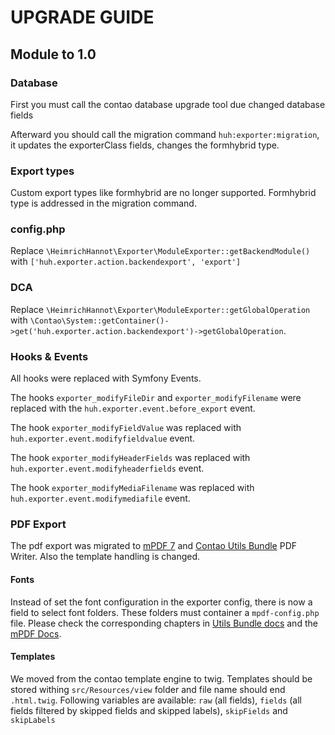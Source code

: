 # UPGRADE GUIDE

## Module to 1.0

### Database
First you must call the contao database upgrade tool due changed database fields

Afterward you should call the migration command `huh:exporter:migration`, it updates the exporterClass fields, changes the formhybrid type.

### Export types

Custom export types like formhybrid are no longer supported. Formhybrid type is addressed in the migration command.

### config.php

Replace `\HeimrichHannot\Exporter\ModuleExporter::getBackendModule()` with  `['huh.exporter.action.backendexport', 'export']`

### DCA 

Replace `\HeimrichHannot\Exporter\ModuleExporter::getGlobalOperation` with `\Contao\System::getContainer()->get('huh.exporter.action.backendexport')->getGlobalOperation`.

### Hooks & Events

All hooks were replaced with Symfony Events. 

The hooks `exporter_modifyFileDir` and `exporter_modifyFilename` were replaced with the `huh.exporter.event.before_export` event.

The hook `exporter_modifyFieldValue` was replaced with `huh.exporter.event.modifyfieldvalue` event.

The hook `exporter_modifyHeaderFields` was replaced with `huh.exporter.event.modifyheaderfields` event.

The hook `exporter_modifyMediaFilename` was replaced with `huh.exporter.event.modifymediafile` event.

### PDF Export

The pdf export was migrated to [mPDF 7][1] and [Contao Utils Bundle][2] PDF Writer. Also the template handling is changed.

#### Fonts 

Instead of set the font configuration in the exporter config, there is now a field to select font folders. These folders must container a `mpdf-config.php` file. Please check the corresponding chapters in [Utils Bundle docs][3] and the [mPDF Docs][4].

#### Templates

We moved from the contao template engine to twig. Templates should be stored withing `src/Resources/view` folder and file name should end `.html.twig`. Following variables are available: `raw` (all fields), `fields` (all fields filtered by skipped fields and skipped labels), `skipFields` and `skipLabels`


[1]: https://mpdf.github.io
[2]: https://github.com/heimrichhannot/contao-utils-bundle
[3]: https://github.com/heimrichhannot/contao-utils-bundle/blob/master/docs/utils/pdf/pdf_writer.md#use-custom-fonts
[4]: https://mpdf.github.io/fonts-languages/fonts-in-mpdf-7-x.html